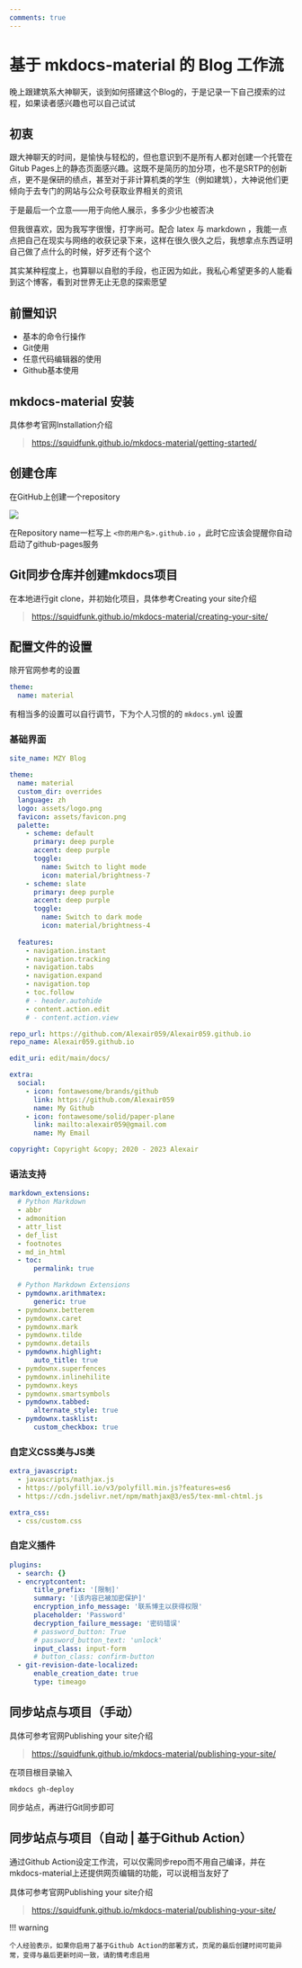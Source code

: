 ```yaml
---
comments: true
---
```


# 基于 mkdocs-material 的 Blog 工作流

晚上跟建筑系大神聊天，谈到如何搭建这个Blog的，于是记录一下自己摸索的过程，如果读者感兴趣也可以自己试试

## 初衷

跟大神聊天的时间，是愉快与轻松的，但也意识到不是所有人都对创建一个托管在Gitub Pages上的静态页面感兴趣。这既不是简历的加分项，也不是SRTP的创新点，更不是保研的绩点，甚至对于非计算机类的学生（例如建筑），大神说他们更倾向于去专门的网站与公众号获取业界相关的资讯

于是最后一个立意——用于向他人展示，多多少少也被否决

但我很喜欢，因为我写字很慢，打字尚可。配合 latex 与 markdown ，我能一点点把自己在现实与网络的收获记录下来，这样在很久很久之后，我想拿点东西证明自己做了点什么的时候，好歹还有个这个

其实某种程度上，也算聊以自慰的手段，也正因为如此，我私心希望更多的人能看到这个博客，看到对世界无止无息的探索愿望

## 前置知识
- 基本的命令行操作
- Git使用
- 任意代码编辑器的使用
- Github基本使用

## mkdocs-material 安装

具体参考官网Installation介绍

> https://squidfunk.github.io/mkdocs-material/getting-started/

## 创建仓库

在GitHub上创建一个repository

![](pre.assets/1.jpg)

在Repository name一栏写上 `<你的用户名>.github.io` ，此时它应该会提醒你自动启动了github-pages服务

## Git同步仓库并创建mkdocs项目

在本地进行git clone，并初始化项目，具体参考Creating your site介绍

> https://squidfunk.github.io/mkdocs-material/creating-your-site/

## 配置文件的设置

除开官网参考的设置

```yaml
theme:
  name: material
```

有相当多的设置可以自行调节，下为个人习惯的的 `mkdocs.yml` 设置

### 基础界面

```yaml
site_name: MZY Blog

theme:
  name: material
  custom_dir: overrides
  language: zh
  logo: assets/logo.png
  favicon: assets/favicon.png
  palette: 
    - scheme: default
      primary: deep purple
      accent: deep purple
      toggle:
        name: Switch to light mode
        icon: material/brightness-7
    - scheme: slate
      primary: deep purple
      accent: deep purple
      toggle:
        name: Switch to dark mode
        icon: material/brightness-4
  
  features:
    - navigation.instant
    - navigation.tracking
    - navigation.tabs
    - navigation.expand
    - navigation.top
    - toc.follow
    # - header.autohide
    - content.action.edit
    # - content.action.view

repo_url: https://github.com/Alexair059/Alexair059.github.io
repo_name: Alexair059.github.io

edit_uri: edit/main/docs/

extra:
  social:
    - icon: fontawesome/brands/github
      link: https://github.com/Alexair059
      name: My Github
    - icon: fontawesome/solid/paper-plane
      link: mailto:alexair059@gmail.com
      name: My Email

copyright: Copyright &copy; 2020 - 2023 Alexair
```

### 语法支持

```yaml
markdown_extensions:
  # Python Markdown
  - abbr
  - admonition
  - attr_list
  - def_list
  - footnotes
  - md_in_html
  - toc:
      permalink: true

  # Python Markdown Extensions
  - pymdownx.arithmatex:
      generic: true
  - pymdownx.betterem
  - pymdownx.caret
  - pymdownx.mark
  - pymdownx.tilde
  - pymdownx.details
  - pymdownx.highlight:
      auto_title: true
  - pymdownx.superfences
  - pymdownx.inlinehilite
  - pymdownx.keys
  - pymdownx.smartsymbols
  - pymdownx.tabbed:
      alternate_style: true
  - pymdownx.tasklist:
      custom_checkbox: true
```

### 自定义CSS类与JS类

```yaml
extra_javascript:
  - javascripts/mathjax.js
  - https://polyfill.io/v3/polyfill.min.js?features=es6
  - https://cdn.jsdelivr.net/npm/mathjax@3/es5/tex-mml-chtml.js

extra_css:
  - css/custom.css
```

### 自定义插件

```yaml
plugins:
  - search: {}
  - encryptcontent: 
      title_prefix: '[限制]'
      summary: '[该内容已被加密保护]'
      encryption_info_message: '联系博主以获得权限'
      placeholder: 'Password'
      decryption_failure_message: '密码错误'
      # password_button: True
      # password_button_text: 'unlock'
      input_class: input-form
      # button_class: confirm-button
  - git-revision-date-localized:
      enable_creation_date: true
      type: timeago
```

## 同步站点与项目（手动）

具体可参考官网Publishing your site介绍

> https://squidfunk.github.io/mkdocs-material/publishing-your-site/

在项目根目录输入

```shell
mkdocs gh-deploy
```

同步站点，再进行Git同步即可

## 同步站点与项目（自动 | 基于Github Action）

通过Github Action设定工作流，可以仅需同步repo而不用自己编译，并在mkdocs-material上还提供网页编辑的功能，可以说相当友好了

具体可参考官网Publishing your site介绍

> https://squidfunk.github.io/mkdocs-material/publishing-your-site/

!!! warning

    个人经验表示，如果你启用了基于Github Action的部署方式，页尾的最后创建时间可能异常，变得与最后更新时间一致，请酌情考虑启用
